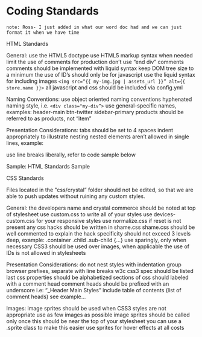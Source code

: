 # Coding Standards

`note: Ross- I just added in what our word doc had and we can just format it when we have time`

HTML Standards 

General:
use the HTML5 doctype
use HTML5 markup syntax when needed
limit the use of comments for production
don’t use “end div” comments
comments should be implemented with liquid syntax
keep DOM tree size to a minimum
the use of ID’s should only be for javascript
use the liquid syntax for including images
`<img src=“{{ my-img.jpg | assets_url }}” alt={{ store.name }}>`
all javascript and css should be included via config.yml

Naming Conventions:
use object oriented naming conventions
hyphenated naming style, i.e. `<div class="my-div”>`
use general-specific names, examples:
header-main
btn-twitter
sidebar-primary
products should be referred to as products, not “item”

Presentation Considerations:
tabs should be set to 4 spaces
indent appropriately to illustrate nesting
nested elements aren’t allowed in single lines, example:
<div class=“wrap”><i class=“icon”></i></div>
use line breaks liberally, refer to code sample below


Sample: HTML Standards Sample




CSS Standards 

Files located in the "css/crystal” folder should not be edited, so that we are able to push updates without ruining any custom styles.

General:
the developers name and crystal commerce should be noted at top of stylesheet
use custom.css to write all of your styles
use devices-custom.css for your responsive styles
use normalize.css if reset is not present
any css hacks should be written in shame.css
shame.css should be well commented to explain the hack
specificity should not exceed 3 levels deep, example:
.container .child .sub-child {…}
use sparingly, only when necessary
CSS3 should be used over images, when applicable
the use of IDs is not allowed in stylesheets 

Presentation Considerations:
do not nest styles with indentation
group browser prefixes, separate with line breaks
w3c css3 spec should be listed last
css properties should be alphabetized 
sections of css should labeled with a comment head
comment heads should be prefixed with an underscore i.e:
“_Header Main Styles”
include table of contents (list of comment heads)
see example...

Images:
image sprites should be used when CSS3 styles are not appropriate
use as few images as possible
image sprites should be called only once
this should be near the top of your stylesheet
you can use a .sprite class to make this easier
use sprites for hover effects at all costs
